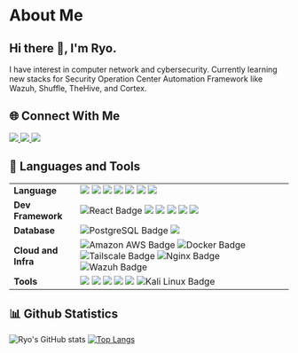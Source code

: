 <div align="center">
<h1 style="text-align:left;">About Me</h1>

</div>

<div>

<h2>Hi there 👋, I'm Ryo.  </h2>
I have interest in computer network and cybersecurity. Currently learning new stacks for Security Operation Center Automation Framework like Wazuh, Shuffle, TheHive, and Cortex. 
</div>


<h2 align="left">🌐 Connect With Me</h2>
<p align="left">
<a href="https://linkedin.com/in/ryoaditarta">
<img src="https://img.shields.io/badge/LinkedIn-0077B5?style=for-the-badge&logo=linkedin&logoColor=white">
</a>
<a href="https://instagram.com/ryoaditarta">
<img src="https://img.shields.io/badge/Instagram-E4405F?style=for-the-badge&logo=instagram&logoColor=white">
</a>
<a href="https://codeforces.com/profile/BCC_R">
<img src="https://img.shields.io/badge/Codeforces-445f9d?style=for-the-badge&logo=Codeforces&logoColor=white">
</a>
</p>

<h2 align="left">🧰 Languages and Tools</h2>

<table>
  <tr>
    <td><b>Language</b></td>
    <td>
      <img src="https://img.shields.io/badge/PHP-777BB4?style=for-the-badge&logo=php&logoColor=white">
      <img src="https://img.shields.io/badge/Kotlin-0095D5?&style=for-the-badge&logo=kotlin&logoColor=white">
      <img src="https://img.shields.io/badge/Java-ED8B00?style=for-the-badge&logo=openjdk&logoColor=white">
      <img src="https://img.shields.io/badge/C%2B%2B-00599C?style=for-the-badge&logo=c%2B%2B&logoColor=white">
      <img src="https://img.shields.io/badge/JavaScript-007ACC?style=for-the-badge&logo=javascript&logoColor=white">
      <img src="https://img.shields.io/badge/Python-14354C?style=for-the-badge&logo=python&logoColor=white">
      <img src="https://img.shields.io/badge/Shell_Script-121011?style=for-the-badge&logo=gnu-bash&logoColor=white">
    </td>
  </tr>
  <tr>
    <td><b>Dev Framework</b></td>
    <td>
      <img src="https://img.shields.io/badge/React-61DAFB?logo=react&logoColor=000&style=for-the-badge" alt="React Badge"></img>
      <img src="https://img.shields.io/badge/React_Native-20232A?style=for-the-badge&logo=react&logoColor=61DAFB"></img>
      <img src="https://img.shields.io/badge/Laravel-FF2D20?style=for-the-badge&logo=laravel&logoColor=white">
      <img src="https://img.shields.io/badge/Tailwind_CSS-38B2AC?style=for-the-badge&logo=tailwind-css&logoColor=white">
      <img src="https://img.shields.io/badge/Vue.js-35495E?style=for-the-badge&logo=vue.js&logoColor=4FC08D">
      <img src="https://img.shields.io/badge/Bootstrap-563D7C?style=for-the-badge&logo=bootstrap&logoColor=white    ">
    </td>
  </tr>
  <tr>
    <td><b>Database</b></td>
    <td>
      <img src="https://img.shields.io/badge/MySQL-00000F?style=for-the-badge&logo=mysql&logoColor=white" alt="PostgreSQL Badge"></img>
      <img src="https://img.shields.io/badge/Firebase-039BE5?style=for-the-badge&logo=Firebase&logoColor=white">
    </td>
  </tr>
  <tr>
    <td><b>Cloud and Infra</b></td>
    <td>
            <img src="https://img.shields.io/badge/Amazon%20AWS-232F3E?logo=amazonaws&logoColor=fff&style=for-the-badge" alt="Amazon AWS Badge"></img>
            <img src="https://img.shields.io/badge/Docker-2496ED?logo=docker&logoColor=fff&style=for-the-badge" alt="Docker Badge"></img>
            <img src="https://img.shields.io/badge/Tailscale-0057FF?logo=tailscale&logoColor=white&style=for-the-badge" alt="Tailscale Badge">
            <img src="https://img.shields.io/badge/NGINX-009639?logo=nginx&logoColor=fff&style=for-the-badge" alt="Nginx Badge"></img>
            <img src="https://img.shields.io/badge/Wazuh-5A0FC8?logo=wazuh&logoColor=white&style=for-the-badge" alt="Wazuh Badge">
    </td>
  </tr>
  <tr>
    <td><b>Tools</b></td>
    <td>
      <img src="https://img.shields.io/badge/VirtualBox-183A61?logo=virtualbox&logoColor=white&style=for-the-badge">
      <img src="https://img.shields.io/badge/Ubuntu-E95420?style=for-the-badge&logo=ubuntu&logoColor=white">
      <img src="https://img.shields.io/badge/Arduino_IDE-00979D?style=for-the-badge&logo=arduino&logoColor=white">
      <img src="https://img.shields.io/badge/Android_Studio-3DDC84?style=for-the-badge&logo=android-studio&logoColor=white">
      <img src="https://img.shields.io/badge/VIM-%2311AB00.svg?&style=for-the-badge&logo=vim&logoColor=white">
      <img src="https://img.shields.io/badge/Kali_Linux-557C94?style=for-the-badge&logo=kalilinux&logoColor=white" alt="Kali Linux Badge">
    </td>
  </tr>
</table>


<!-- 
<h2>🗃️ Alt Github Account </h2>

<p style="font-size:14px;">
If you are looking for my university source code, you might found what you're looking for in this alt github account : <a href="https://github.com/dvnf10cpp">Alt Github</a>
</p> -->


<h2>📊 Github Statistics </h2>  
  
![Ryo's GitHub stats](https://github-readme-stats.vercel.app/api?username=ryoaditarta&show_iconstrue&theme=holi)
[![Top Langs](https://github-readme-stats.vercel.app/api/top-langs/?username=ryoaditarta&layout=compact&theme=holi)](https://github-readme-stats.vercel.app/api/top-langs/?username=ryoaditarta&theme=neon&layout=compact)
